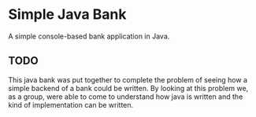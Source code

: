 # Simple Java Bank

A simple console-based bank application in Java.

## TODO

This java bank was put together to complete the problem of seeing how a 
simple backend of a bank could be written. By looking at this problem
we, as a group, were able to come to understand how java is written and
the kind of implementation can be written. 